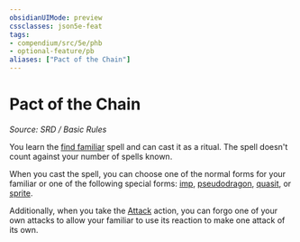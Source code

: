 ```yaml
---
obsidianUIMode: preview
cssclasses: json5e-feat
tags:
- compendium/src/5e/phb
- optional-feature/pb
aliases: ["Pact of the Chain"]
---
```

# Pact of the Chain
*Source: SRD / Basic Rules*  

You learn the [find familiar](find-familiar.md) spell and can cast it as a ritual. The spell doesn't count against your number of spells known.

When you cast the spell, you can choose one of the normal forms for your familiar or one of the following special forms: [imp](imp.md), [pseudodragon](pseudodragon.md), [quasit](quasit.md), or [sprite](sprite.md).

Additionally, when you take the [Attack](actions.md#Attack) action, you can forgo one of your own attacks to allow your familiar to use its reaction to make one attack of its own.